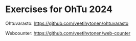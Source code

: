 # Exercises for OhTu 2024

Ohtuvarasto: https://github.com/veetihytonen/ohtuvarasto

Webcounter: https://github.com/veetihytonen/web-counter